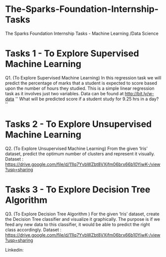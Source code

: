 # The-Sparks-Foundation-Internship-Tasks
The Sparks Foundation Internship Tasks - Machine Learning /Data Science

# Tasks 1 - To Explore Supervised Machine Learning

Q1. (To Explore Supervised Machine Learning) In this regression task we will predict the percentage of marks that a student is expected to score based upon the number of hours they studied. This is a simple linear regression task as it involves just two variables. Data can be found at http://bit.ly/w-data '' What will be predicted score if a student study for 9.25 hrs in a day? ''

# Tasks 2 - To Explore Unsupervised Machine Learning

Q2. (To Explore Unsupervised Machine Learning) From the given ‘Iris’ dataset, predict the optimum number of clusters and represent it visually. Dataset : https://drive.google.com/file/d/11Iq7YvbWZbt8VXjfm06brx66b10YiwK-/view?usp=sharing

# Tasks 3 - To Explore Decision Tree Algorithm
Q3. (To Explore Decision Tree Algorithm ) For the given ‘Iris’ dataset, create the Decision Tree classifier and visualize it graphically. The purpose is if we feed any new data to this classifier, it would be able to predict the right class accordingly. Dataset : https://drive.google.com/file/d/11Iq7YvbWZbt8VXjfm06brx66b10YiwK-/view?usp=sharing

Linkedin:
